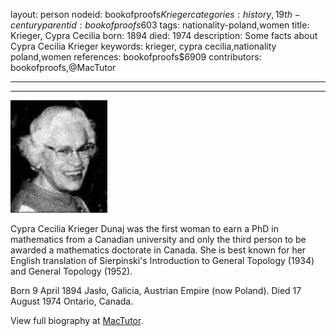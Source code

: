 layout: person
nodeid: bookofproofs$Krieger
categories: history,19th-century
parentid: bookofproofs$603
tags: nationality-poland,women
title: Krieger, Cypra Cecilia
born: 1894
died: 1974
description: Some facts about Cypra Cecilia Krieger
keywords: krieger, cypra cecilia,nationality poland,women
references: bookofproofs$6909
contributors: bookofproofs,@MacTutor

---


---

![Krieger.jpg](https://github.com/bookofproofs/bookofproofs.github.io/blob/main/_sources/_assets/images/portraits/Krieger.jpg?raw=true)

Cypra Cecilia Krieger Dunaj was the first woman to earn a PhD in mathematics from a Canadian university and only the third person to be awarded a mathematics doctorate in Canada. She is best known for her English translation of Sierpinski's Introduction to General Topology (1934) and General Topology (1952).

Born 9 April 1894 Jasło, Galicia, Austrian Empire (now Poland). Died 17 August 1974 Ontario, Canada.


View full biography at [MacTutor](https://mathshistory.st-andrews.ac.uk/Biographies/Krieger/).